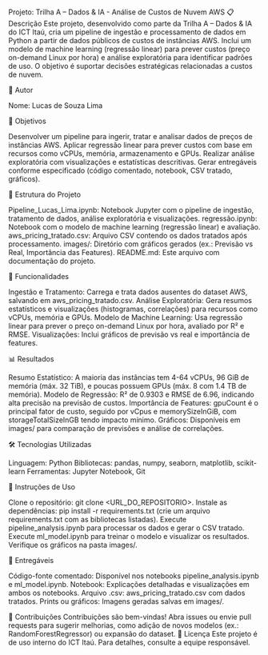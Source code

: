 Projeto: Trilha A – Dados & IA - Análise de Custos de Nuvem AWS
📋 Descrição
Este projeto, desenvolvido como parte da Trilha A – Dados & IA do ICT Itaú, cria um pipeline de ingestão e processamento de dados em Python a partir de dados públicos de custos de instâncias AWS. Inclui um modelo de machine learning (regressão linear) para prever custos (preço on-demand Linux por hora) e análise exploratória para identificar padrões de uso. O objetivo é suportar decisões estratégicas relacionadas a custos de nuvem.

👤 Autor

Nome: Lucas de Souza Lima 

🎯 Objetivos

Desenvolver um pipeline para ingerir, tratar e analisar dados de preços de instâncias AWS.
Aplicar regressão linear para prever custos com base em recursos como vCPUs, memória, armazenamento e GPUs.
Realizar análise exploratória com visualizações e estatísticas descritivas.
Gerar entregáveis conforme especificado (código comentado, notebook, CSV tratado, gráficos).

📂 Estrutura do Projeto

Pipeline_Lucas_Lima.ipynb: Notebook Jupyter com o pipeline de ingestão, tratamento de dados, análise exploratória e visualizações.
regressão.ipynb: Notebook com o modelo de machine learning (regressão linear) e avaliação.
aws_pricing_tratado.csv: Arquivo CSV contendo os dados tratados após processamento.
images/: Diretório com gráficos gerados (ex.: Previsão vs Real, Importância das Features).
README.md: Este arquivo com documentação do projeto.

🚀 Funcionalidades

Ingestão e Tratamento: Carrega e trata dados ausentes do dataset AWS, salvando em aws_pricing_tratado.csv.
Análise Exploratória: Gera resumos estatísticos e visualizações (histogramas, correlações) para recursos como vCPUs, memória e GPUs.
Modelo de Machine Learning: Usa regressão linear para prever o preço on-demand Linux por hora, avaliado por R² e RMSE.
Visualizações: Inclui gráficos de previsão vs real e importância de features.

📊 Resultados

Resumo Estatístico: A maioria das instâncias tem 4-64 vCPUs, 96 GiB de memória (máx. 32 TiB), e poucas possuem GPUs (máx. 8 com 1.4 TB de memória).
Modelo de Regressão: R² de 0.9303 e RMSE de 6.96, indicando alta precisão na previsão de custos.
Importância de Features: gpuCount é o principal fator de custo, seguido por vCpus e memorySizeInGiB, com storageTotalSizeInGB tendo impacto mínimo.
Gráficos: Disponíveis em images/ para comparação de previsões e análise de correlações.

🛠️ Tecnologias Utilizadas

Linguagem: Python
Bibliotecas: pandas, numpy, seaborn, matplotlib, scikit-learn
Ferramentas: Jupyter Notebook, Git

📝 Instruções de Uso

Clone o repositório: git clone <URL_DO_REPOSITORIO>.
Instale as dependências: pip install -r requirements.txt (crie um arquivo requirements.txt com as bibliotecas listadas).
Execute pipeline_analysis.ipynb para processar os dados e gerar o CSV tratado.
Execute ml_model.ipynb para treinar o modelo e visualizar os resultados.
Verifique os gráficos na pasta images/.

📌 Entregáveis

Código-fonte comentado: Disponível nos notebooks pipeline_analysis.ipynb e ml_model.ipynb.
Notebook: Explicações detalhadas e visualizações em ambos os notebooks.
Arquivo .csv: aws_pricing_tratado.csv com dados tratados.
Prints ou gráficos: Imagens geradas salvas em images/.

🤝 Contribuições
Contribuições são bem-vindas! Abra issues ou envie pull requests para sugerir melhorias, como adição de novos modelos (ex.: RandomForestRegressor) ou expansão do dataset.
📖 Licença
Este projeto é de uso interno do ICT Itaú. Para detalhes, consulte a equipe responsável.
